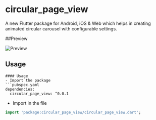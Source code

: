 # circular_page_view

A new Flutter package for Android, iOS & Web which helps in creating animated circular carousel with configurable settings.

##Preview

![Preview](./assets/preview.gif)


## Usage

```
#### Usage
- Import the package
```pubspec.yaml
dependencies:
  circular_page_view: ^0.0.1
```
- Import in the file

```dart
import 'package:circular_page_view/circular_page_view.dart';

